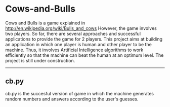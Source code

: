 Cows-and-Bulls
==============

Cows and Bulls is a game explained in http://en.wikipedia.org/wiki/Bulls_and_cows
However, the game involves two players. 
So far, there are several approaches and successful applications to provide the game for 2 players.
This project aims at building an application in which one player is human and other player to be the machine.
Thus, it involves Artificial Intelligence algorithms to work efficiently so that the machine can beat the human at an optimum level.
The project is still under construction.

------------------------------
cb.py
------------------------------
cb.py is the succesful version of game in which the machine generates random numbers and answers according to the user's guesses.
